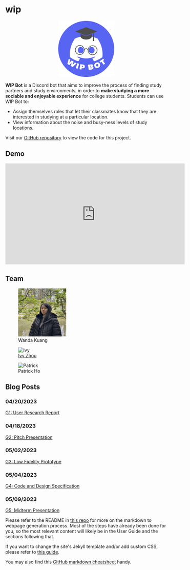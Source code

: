 # wip
<p>
  <center><img src="images/WIP Bot Logo.png" alt="WIP Bot Logo" width="175" height="175"/></center>
</p>

**WIP Bot** is a Discord bot that aims to improve the process of finding study partners and study environments, in order to **make studying a more sociable and enjoyable experience** for college students. Students can use WIP Bot to:
- Assign themselves roles that let their classmates know that they are interested in studying at a particular location.
- View information about the noise and busy-ness levels of study locations.

Visit our [GitHub repository](https://github.com/UWSocialComputing/wip-code) to view the code for this project.

## Demo

<iframe width="560" height="315" src="https://www.youtube.com/embed/KlgfcbNYjtU" title="YouTube video player" frameborder="0" allow="accelerometer; autoplay; clipboard-write; encrypted-media; gyroscope; picture-in-picture; web-share" allowfullscreen></iframe>

## Team
<p>
  <figure>
    <img src="/images/wanda.png" alt="Wanda" width="150" height="150"/>
    <figcaption>Wanda Kuang</figcaption>
  </figure>
  
  <figure>
    <img src="images/ivy.png" alt="Ivy" width="150" height="150"/>
    <figcaption><a href="linkedin.com/in/ivy-zhou">Ivy Zhou</a></figcaption>
  </figure>
  
  <figure>
    <img src="/images/patrick.png" alt="Patrick" width="150" height="150"/>
    <figcaption>Patrick Ho</figcaption>
  </figure>
</p>

## Blog Posts

### 04/20/2023
[G1: User Research Report](/wip/G1.html)
### 04/18/2023
[G2: Pitch Presentation](/wip/G2.html)
### 05/02/2023
[G3: Low Fidelity Prototype](/wip/G3.html)
### 05/04/2023
[G4: Code and Design Specification](/wip/G4.html)
### 05/09/2023
[G5: Midterm Presentation](/wip/G5.html)


Please refer to the README in [this repo](https://github.com/nicolas-van/easy-markdown-to-github-pages) for more on the markdown to webpage generation process. Most of the steps have already been done for you, so the most relevant content will likely be in the User Guide and the sections following that. 

If you want to change the site's Jekyll template and/or add custom CSS, please refer to [this guide](https://docs.github.com/en/pages/setting-up-a-github-pages-site-with-jekyll/adding-a-theme-to-your-github-pages-site-using-jekyll).

You may also find this [GitHub markdown cheatsheet](https://www.markdownguide.org/cheat-sheet) handy.
